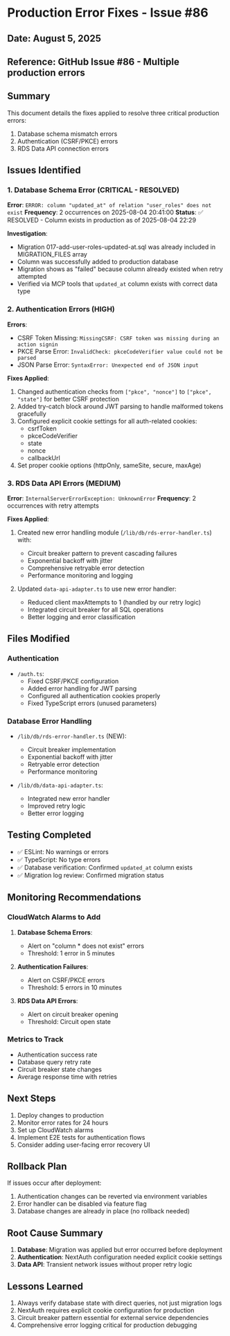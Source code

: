 # Production Error Fixes - Issue #86

## Date: August 5, 2025
## Reference: GitHub Issue #86 - Multiple production errors

## Summary
This document details the fixes applied to resolve three critical production errors:
1. Database schema mismatch errors
2. Authentication (CSRF/PKCE) errors  
3. RDS Data API connection errors

## Issues Identified

### 1. Database Schema Error (CRITICAL - RESOLVED)
**Error**: `ERROR: column "updated_at" of relation "user_roles" does not exist`
**Frequency**: 2 occurrences on 2025-08-04 20:41:00
**Status**: ✅ RESOLVED - Column exists in production as of 2025-08-04 22:29

**Investigation**:
- Migration 017-add-user-roles-updated-at.sql was already included in MIGRATION_FILES array
- Column was successfully added to production database
- Migration shows as "failed" because column already existed when retry attempted
- Verified via MCP tools that `updated_at` column exists with correct data type

### 2. Authentication Errors (HIGH)
**Errors**:
- CSRF Token Missing: `MissingCSRF: CSRF token was missing during an action signin`
- PKCE Parse Error: `InvalidCheck: pkceCodeVerifier value could not be parsed`
- JSON Parse Error: `SyntaxError: Unexpected end of JSON input`

**Fixes Applied**:
1. Changed authentication checks from `["pkce", "nonce"]` to `["pkce", "state"]` for better CSRF protection
2. Added try-catch block around JWT parsing to handle malformed tokens gracefully
3. Configured explicit cookie settings for all auth-related cookies:
   - csrfToken
   - pkceCodeVerifier
   - state
   - nonce
   - callbackUrl
4. Set proper cookie options (httpOnly, sameSite, secure, maxAge)

### 3. RDS Data API Errors (MEDIUM)
**Error**: `InternalServerErrorException: UnknownError`
**Frequency**: 2 occurrences with retry attempts

**Fixes Applied**:
1. Created new error handling module (`/lib/db/rds-error-handler.ts`) with:
   - Circuit breaker pattern to prevent cascading failures
   - Exponential backoff with jitter
   - Comprehensive retryable error detection
   - Performance monitoring and logging
   
2. Updated `data-api-adapter.ts` to use new error handler:
   - Reduced client maxAttempts to 1 (handled by our retry logic)
   - Integrated circuit breaker for all SQL operations
   - Better logging and error classification

## Files Modified

### Authentication
- `/auth.ts`:
  - Fixed CSRF/PKCE configuration
  - Added error handling for JWT parsing
  - Configured all authentication cookies properly
  - Fixed TypeScript errors (unused parameters)

### Database Error Handling
- `/lib/db/rds-error-handler.ts` (NEW):
  - Circuit breaker implementation
  - Exponential backoff with jitter
  - Retryable error detection
  - Performance monitoring

- `/lib/db/data-api-adapter.ts`:
  - Integrated new error handler
  - Improved retry logic
  - Better error logging

## Testing Completed
- ✅ ESLint: No warnings or errors
- ✅ TypeScript: No type errors
- ✅ Database verification: Confirmed `updated_at` column exists
- ✅ Migration log review: Confirmed migration status

## Monitoring Recommendations

### CloudWatch Alarms to Add
1. **Database Schema Errors**:
   - Alert on "column * does not exist" errors
   - Threshold: 1 error in 5 minutes
   
2. **Authentication Failures**:
   - Alert on CSRF/PKCE errors
   - Threshold: 5 errors in 10 minutes
   
3. **RDS Data API Errors**:
   - Alert on circuit breaker opening
   - Threshold: Circuit open state

### Metrics to Track
- Authentication success rate
- Database query retry rate
- Circuit breaker state changes
- Average response time with retries

## Next Steps
1. Deploy changes to production
2. Monitor error rates for 24 hours
3. Set up CloudWatch alarms
4. Implement E2E tests for authentication flows
5. Consider adding user-facing error recovery UI

## Rollback Plan
If issues occur after deployment:
1. Authentication changes can be reverted via environment variables
2. Error handler can be disabled via feature flag
3. Database changes are already in place (no rollback needed)

## Root Cause Summary
1. **Database**: Migration was applied but error occurred before deployment
2. **Authentication**: NextAuth configuration needed explicit cookie settings
3. **Data API**: Transient network issues without proper retry logic

## Lessons Learned
1. Always verify database state with direct queries, not just migration logs
2. NextAuth requires explicit cookie configuration for production
3. Circuit breaker pattern essential for external service dependencies
4. Comprehensive error logging critical for production debugging